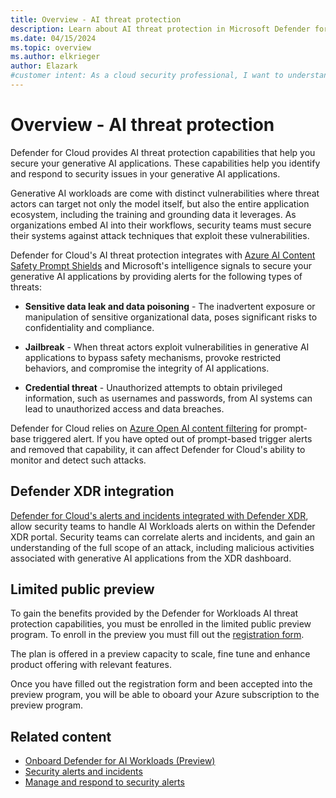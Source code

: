 ```yaml
---
title: Overview - AI threat protection
description: Learn about AI threat protection in Microsoft Defender for Cloud and how it protects your resources from AI threats.
ms.date: 04/15/2024
ms.topic: overview
ms.author: elkrieger
author: Elazark
#customer intent: As a cloud security professional, I want to understand how to secure my generative AI resources using Defender for Cloud's AI security posture management capabilities.
---
```


# Overview - AI threat protection

Defender for Cloud provides AI threat protection capabilities that help you secure your generative AI applications. These capabilities help you identify and respond to security issues in your generative AI applications.

Generative AI workloads are come with distinct vulnerabilities where threat actors can target not only the model itself, but also the entire application ecosystem, including the training and grounding data it leverages. As organizations embed AI into their workflows, security teams must secure their systems against attack techniques that exploit these vulnerabilities.

Defender for Cloud's AI threat protection integrates with [Azure AI Content Safety Prompt Shields](../ai-services/content-safety/concepts/jailbreak-detection.md) and Microsoft's intelligence signals to secure your generative AI applications by providing alerts for the following types of threats:

- **Sensitive data leak and data poisoning** - The inadvertent exposure or manipulation of sensitive organizational data, poses significant risks to confidentiality and compliance.

- **Jailbreak** - When threat actors exploit vulnerabilities in generative AI applications to bypass safety mechanisms, provoke restricted behaviors, and compromise the integrity of AI applications.

- **Credential threat** - Unauthorized attempts to obtain privileged information, such as usernames and passwords, from AI systems can lead to unauthorized access and data breaches.

Defender for Cloud relies on [Azure Open AI content filtering](../ai-services/openai/concepts/content-filter.md) for prompt-base triggered alert. If you have opted out of prompt-based trigger alerts and removed that capability, it can affect Defender for Cloud's ability to monitor and detect such attacks.

## Defender XDR integration

[Defender for Cloud's alerts and incidents integrated with Defender XDR](concept-integration-365.md), allow security teams to handle AI Workloads alerts on within the Defender XDR portal. Security teams can correlate alerts and incidents, and gain an understanding of the full scope of an attack, including malicious activities associated with generative AI applications from the XDR dashboard.

## Limited public preview

To gain the benefits provided by the Defender for Workloads AI threat protection capabilities, you must be enrolled in the limited public preview program. To enroll in the preview you must fill out the [registration form](https://aka.ms/D4AI/PublicPreviewAccess).

The plan is offered in a preview capacity to scale, fine tune and enhance product offering with relevant features.

Once you have filled out the registration form and been accepted into the preview program, you will be able to oboard your Azure subscription to the preview program.

## Related content

- [Onboard Defender for AI Workloads (Preview)](ai-onboarding.md)
- [Security alerts and incidents](alerts-overview.md)
- [Manage and respond to security alerts](managing-and-responding-alerts.md)
